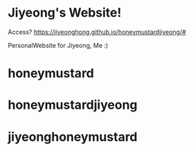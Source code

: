 # Jiyeong's Website!

Access? 
https://jiyeonghong.github.io/honeymustardjiyeong/#

PersonalWebsite for Jiyeong, Me :) 
# honeymustard
# honeymustardjiyeong
# jiyeonghoneymustard
